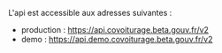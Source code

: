 L'api est accessible aux adresses suivantes :
- production : https://api.covoiturage.beta.gouv.fr/v2
- demo : https://api.demo.covoiturage.beta.gouv.fr/v2